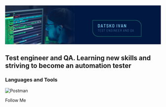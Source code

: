 ![Header](https://github.com/IvanDats/ivandats/blob/main/assets/Datsko%20Ivan.png)

## Test engineer and QA. Learning new skills and striving to become an automation tester

### Languages and Tools
![Postman](https://img.shields.io/badge/Postman-8A2BE2?style=for-the-badge&logo=postman)

Follow Me